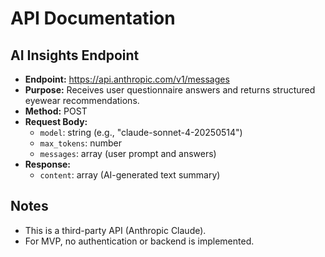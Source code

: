 # API Documentation

## AI Insights Endpoint
- **Endpoint:** https://api.anthropic.com/v1/messages
- **Purpose:** Receives user questionnaire answers and returns structured eyewear recommendations.
- **Method:** POST
- **Request Body:**
  - `model`: string (e.g., "claude-sonnet-4-20250514")
  - `max_tokens`: number
  - `messages`: array (user prompt and answers)
- **Response:**
  - `content`: array (AI-generated text summary)

## Notes
- This is a third-party API (Anthropic Claude).
- For MVP, no authentication or backend is implemented. 
